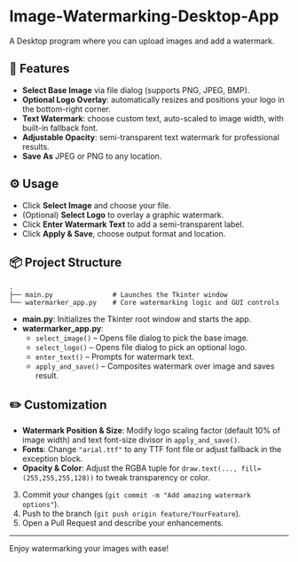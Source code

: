 # Image-Watermarking-Desktop-App
A Desktop program where you can upload images and add a watermark.

## 🚀 Features

- **Select Base Image** via file dialog (supports PNG, JPEG, BMP).  
- **Optional Logo Overlay**: automatically resizes and positions your logo in the bottom-right corner.  
- **Text Watermark**: choose custom text, auto-scaled to image width, with built-in fallback font.  
- **Adjustable Opacity**: semi-transparent text watermark for professional results.  
- **Save As** JPEG or PNG to any location.

## ⚙️ Usage

 - Click **Select Image** and choose your file.  
 - (Optional) **Select Logo** to overlay a graphic watermark.  
 - Click **Enter Watermark Text** to add a semi-transparent label.  
 - Click **Apply & Save**, choose output format and location.

## 📦 Project Structure

```
.
├── main.py               # Launches the Tkinter window
└── watermarker_app.py    # Core watermarking logic and GUI controls
```

- **main.py**: Initializes the Tkinter root window and starts the app.  
- **watermarker_app.py**:  
  - `select_image()` – Opens file dialog to pick the base image.  
  - `select_logo()` – Opens file dialog to pick an optional logo.  
  - `enter_text()`  – Prompts for watermark text.  
  - `apply_and_save()` – Composites watermark over image and saves result.

## ✏️ Customization

- **Watermark Position & Size**: Modify logo scaling factor (default 10% of image width) and text font-size divisor in `apply_and_save()`.  
- **Fonts**: Change `"arial.ttf"` to any TTF font file or adjust fallback in the exception block.  
- **Opacity & Color**: Adjust the RGBA tuple for `draw.text(..., fill=(255,255,255,128))` to tweak transparency or color.  
3. Commit your changes (`git commit -m "Add amazing watermark options"`).  
4. Push to the branch (`git push origin feature/YourFeature`).  
5. Open a Pull Request and describe your enhancements.

---

Enjoy watermarking your images with ease!
